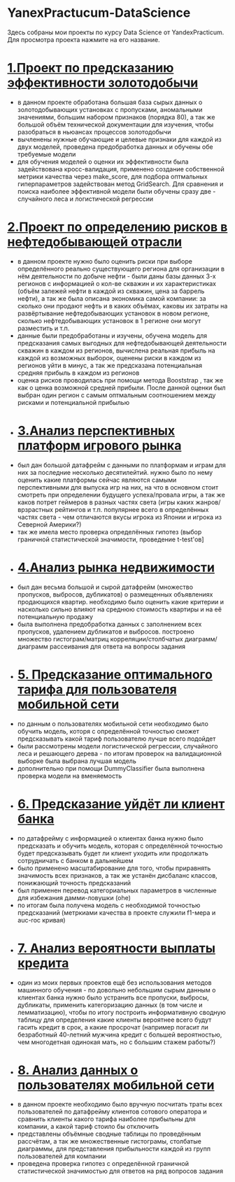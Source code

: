 # YanexPractucum-DataScience
Здесь собраны мои проекты по курсу Data Science от YandexPracticum. Для просмотра проекта нажмите на его название.

# [1.Проект по предсказанию эффективности золотодобычи](https://nbviewer.org/github/Cupetz/YanexPractucum-DataScience/blob/main/%D0%B8%D1%81%D1%85%D0%BE%D0%B4%D0%BD%D1%8B%D0%B5%20%D1%84%D0%B0%D0%B9%D0%BB%D1%8B%20%D0%BF%D1%80%D0%BE%D0%B5%D0%BA%D1%82%D0%BE%D0%B2/1.%20%D0%9E%D0%B1%D1%83%D1%87%D0%B5%D0%BD%D0%B8%D0%B5%20%D0%BC%D0%BE%D0%B4%D0%B5%D0%BB%D0%B8%20-%20%D0%BF%D1%80%D0%B5%D0%B4%D1%81%D0%BA%D0%B0%D0%B7%D0%B0%D0%BD%D0%B8%D0%B5%20%D1%8D%D1%84%D1%84%D0%B5%D0%BA%D1%82%D0%B8%D0%B2%D0%BD%D0%BE%D1%81%D1%82%D0%B8%20%D0%B7%D0%BE%D0%BB%D0%BE%D1%82%D0%BE%D0%B4%D0%BE%D0%B1%D1%8B%D1%87%D0%B8.ipynb)
- в данном проекте обработана большая база сырых данных о золотодобывающих установках с пропусками, аномальными значениями, большим набором признаков (порядка 80), а так же большой объём технической документации для изучения, чтобы разобраться в ньюансах процессов золотодобычи
- вычленены нужные обучающие и целевые признаки для каждой из двух моделей, проведена предобработка данных и обучены обе требуемые модели
- для обучения моделей о оценки их эффективности была задействована кросс-валидация, применено создание собственной метрики качества через make_score, для подбора оптмальных гиперпараметров задействован метод GridSearch. Для сравнения и поиска наиболее эффективной модели были обучены сразу две - случайного леса и логистической регрессии 
# [2.Проект по определению рисков в нефтедобывающей отрасли](https://nbviewer.org/github/Cupetz/YanexPractucum-DataScience/blob/main/%D0%B8%D1%81%D1%85%D0%BE%D0%B4%D0%BD%D1%8B%D0%B5%20%D1%84%D0%B0%D0%B9%D0%BB%D1%8B%20%D0%BF%D1%80%D0%BE%D0%B5%D0%BA%D1%82%D0%BE%D0%B2/2.%20%D0%9E%D0%B1%D1%83%D1%87%D0%B5%D0%BD%D0%B8%D0%B5%20%D0%BC%D0%BE%D0%B4%D0%B5%D0%BB%D0%B8%20-%20%D0%B2%D1%8B%D0%B1%D0%BE%D1%80%20%D0%BD%D0%B0%D0%B8%D0%BB%D1%83%D1%87%D1%88%D0%B5%D0%B3%D0%BE%20%D1%80%D0%B5%D0%B3%D0%B8%D0%BE%D0%BD%D0%B0%20%D0%B4%D0%BB%D1%8F%20%D0%B4%D0%BE%D0%B1%D1%8B%D1%87%D0%B8%20%D0%BD%D0%B5%D1%84%D1%82%D0%B8.ipynb)
- в данном проекте нужно было оценить риски при выборе определённого реально существующего региона для организации в нём деятельности по добыче нефти - были даны базы данных 3-х регионов с информацией о кол-ве скважин и их характеристиках (объём залежей нефти в каждой из скважин, цена за баррель нефти), а так же была описана экономика самой компании: за сколько они продают нефть и в каких объёмах, каковы их затраты на развёртывание нефтедобывающих установок в новом регионе, сколько нефтедобывающих установок в 1 регионе они могут разместить и т.п.
- данные были предобработаны и изучены, обучена модель для предсказания самых выгодных для нефтедобывающей деятельности скважин в каждом из регионов, вычислена реальная прибыль на каждой из возможных выборок, оценены риски в каждом из регионов уйти в минус, а так же предсказана потенциальная средняя прибыль в каждом из регионов
- оценка рисков проводилась при помощи метода Booststrap , так же как о ценка возможной средней прибыли. После данной оценки был выбран один регион с самым оптмальным соотношением между рисками и потенциальной прибылью
- # [3.Анализ перспективных платформ игрового рынка](https://nbviewer.org/github/Cupetz/YanexPractucum-DataScience/blob/main/%D0%B8%D1%81%D1%85%D0%BE%D0%B4%D0%BD%D1%8B%D0%B5%20%D1%84%D0%B0%D0%B9%D0%BB%D1%8B%20%D0%BF%D1%80%D0%BE%D0%B5%D0%BA%D1%82%D0%BE%D0%B2/3.%20%D0%90%D0%BD%D0%B0%D0%BB%D0%B8%D0%B7%20%D0%BF%D0%B5%D1%80%D1%81%D0%BF%D0%B5%D0%BA%D1%82%D0%B8%D0%B2%D0%BD%D1%8B%D1%85%20%D0%BF%D0%BB%D0%B0%D1%82%D1%84%D0%BE%D1%80%D0%BC%20%D0%B8%D0%B3%D1%80%D0%BE%D0%B2%D0%BE%D0%B3%D0%BE%20%D1%80%D1%8B%D0%BD%D0%BA%D0%B0.ipynb)
- был дан большой датафрейм с данными по платформам и играм для них за последние несколько десятилейтий. нужно было по нему оценить какие платформы сейчас являются самыми перспективными для выпуска игр на них, на что в основном стоит смотреть при определении будущего успеха/провала игры, а так же каков потрет геймеров в разных частях света (игры каких жанров/врзрастных рейтингов и т.п. популярнее всего в определённых частях света - чем отличаются вкусы игрока из Японии и игрока из Северной Америки?)
- так же имела место проверка определённых гипотез (выбор граничной статистической значимости, проведение t-test'ов]
- # [4.Анализ рынка недвижимости](https://nbviewer.org/github/Cupetz/YanexPractucum-DataScience/blob/main/%D0%B8%D1%81%D1%85%D0%BE%D0%B4%D0%BD%D1%8B%D0%B5%20%D1%84%D0%B0%D0%B9%D0%BB%D1%8B%20%D0%BF%D1%80%D0%BE%D0%B5%D0%BA%D1%82%D0%BE%D0%B2/4.%20%D0%90%D0%BD%D0%B0%D0%BB%D0%B8%D0%B7%20%D0%B4%D0%B0%D0%BD%D0%BD%D1%8B%D1%85%20%D1%80%D1%8B%D0%BD%D0%BA%D0%B0%20%D0%BD%D0%B5%D0%B4%D0%B2%D0%B8%D0%B6%D0%B8%D0%BC%D0%BE%D1%81%D1%82%D0%B8%20-%20%D0%BE%D1%86%D0%B5%D0%BD%D0%BA%D0%B0%20%D1%81%D1%82%D0%BE%D0%B8%D0%BC%D0%BE%D1%81%D1%82%D0%B8%20%D0%BA%D0%B2%D0%B0%D1%80%D1%82%D0%B8%D1%80.ipynb)
- был дан весьма большой и сырой датафрейм (множество пропусков, выбросов, дубликатов) о размещенных объявлениях продающихся квартир. необходимо было оценить какие критерии и насколько сильно влияют на среднюю стоимость квартиры и на её потенциальную продажу
- была выполнена предобработка данных с заполнением всех пропусков, удалением дубликатов и выбросов. построено множество гистограм/матриц корреляции/столбчатых диаграмм/диаграмм рассеивания для ответа на вопросы задания
- # [5. Предсказание оптимального тарифа для пользователя мобильной сети](https://nbviewer.org/github/Cupetz/YanexPractucum-DataScience/blob/main/%D0%B8%D1%81%D1%85%D0%BE%D0%B4%D0%BD%D1%8B%D0%B5%20%D1%84%D0%B0%D0%B9%D0%BB%D1%8B%20%D0%BF%D1%80%D0%BE%D0%B5%D0%BA%D1%82%D0%BE%D0%B2/5.%20%D0%9E%D0%B1%D1%83%D1%87%D0%B5%D0%BD%D0%B8%D0%B5%20%D0%BC%D0%BE%D0%B4%D0%B5%D0%BB%D0%B8%20-%20%D0%BF%D1%80%D0%B5%D0%B4%D1%81%D0%BA%D0%B0%D0%B7%D0%B0%D0%BD%D0%B8%D0%B5%20%D0%BE%D0%BF%D1%82%D0%B8%D0%BC%D0%B0%D0%BB%D1%8C%D0%BD%D0%BE%D0%B3%D0%BE%20%D1%82%D0%B0%D1%80%D0%B8%D1%84%D0%B0%20%D0%B4%D0%BB%D1%8F%20%D0%BF%D0%BE%D0%BB%D1%8C%D0%B7%D0%BE%D0%B2%D0%B0%D1%82%D0%B5%D0%BB%D1%8F%20%D0%BC%D0%BE%D0%B1%D0%B8%D0%BB%D1%8C%D0%BD%D0%BE%D0%B9%20%D1%81%D0%B5%D1%82%D0%B8.ipynb)
- по данным о пользователях мобильной сети необходимо было обучить модель, которя с определённой точностью сможет предсказывать какой тариф пользователю лучше всего подойдет
- были рассмотрены модели логистической регрессии, случайного леса и решающего дерева - по итогам проверок на валидационной выборке была выбрана лучшая модель
- дополнительно при помощи DummyClassifier была выполнена проверка модели на вменяемость
- # [6. Предсказание уйдёт ли клиент банка](https://nbviewer.org/github/Cupetz/YanexPractucum-DataScience/blob/main/%D0%B8%D1%81%D1%85%D0%BE%D0%B4%D0%BD%D1%8B%D0%B5%20%D1%84%D0%B0%D0%B9%D0%BB%D1%8B%20%D0%BF%D1%80%D0%BE%D0%B5%D0%BA%D1%82%D0%BE%D0%B2/6.%20%D0%9E%D0%B1%D1%83%D1%87%D0%B5%D0%BD%D0%B8%D0%B5%20%D0%BC%D0%BE%D0%B4%D0%B5%D0%BB%D0%B8%20-%20%D0%BF%D1%80%D0%B5%D0%B4%D1%81%D0%BA%D0%B0%D0%B7%D0%B0%D0%BD%D0%B8%D0%B5%20%D1%83%D0%B9%D0%B4%D1%91%D1%82%20%D0%BB%D0%B8%20%D0%BA%D0%BB%D0%B8%D0%B5%D0%BD%D1%82%20%D0%B1%D0%B0%D0%BD%D0%BA%D0%B0.ipynb)
- по датафрейму с информацией о клиентах банка нужно было предсказать и обучить модель, которая с определённой точностью будет предсказывать будет ли клиент уходить или продолжать сотрудничать с банком в дальнейшем
- было применено масштабирование для того, чтобы приравнять значимость всех признаков, а так же устанён дисбаланс классов, понижающий точность предсказаний
- был применен перевод категориальных параметров в численные для избежания дамми-ловушки (ohe)
- по итогам была получена модель с необходимой точностью предсказаний (метркиами качества в проекте служили f1-мера и auc-roc кривая)
- # [7. Анализ вероятности выплаты кредита](https://nbviewer.org/github/Cupetz/YanexPractucum-DataScience/blob/main/%D0%B8%D1%81%D1%85%D0%BE%D0%B4%D0%BD%D1%8B%D0%B5%20%D1%84%D0%B0%D0%B9%D0%BB%D1%8B%20%D0%BF%D1%80%D0%BE%D0%B5%D0%BA%D1%82%D0%BE%D0%B2/7.%20%D0%90%D0%BD%D0%B0%D0%BB%D0%B8%D0%B7%20%D0%B2%D0%B5%D1%80%D0%BE%D1%8F%D1%82%D0%BD%D0%BE%D1%81%D1%82%D0%B8%20%D0%B2%D1%8B%D0%BF%D0%BB%D0%B0%D1%82%D1%8B%20%D0%BA%D1%80%D0%B5%D0%B4%D0%B8%D1%82%D0%B0.ipynb)
- один из моих первых проектов ещё без использования методов машинного обучения - по довольно небольшим сырым данным о клиентах банка нужно было устранить все пропуски, выбросы, дубликаты, применить категоризацию данных (в том числе и лемматизацию), чтобы по итогу построить информативную сводную таблицу для определения какие клиенты вероятнее всего будут гасить кредит в срок, а какие просрочат (например погасит ли безработный 40-летний мужчина кредит с большей вероятностью, чем многодетная одинокая мать, но с большим стажем работы?)
- # [8. Анализ данных о пользователях мобильной сети](https://nbviewer.org/github/Cupetz/YanexPractucum-DataScience/blob/main/%D0%B8%D1%81%D1%85%D0%BE%D0%B4%D0%BD%D1%8B%D0%B5%20%D1%84%D0%B0%D0%B9%D0%BB%D1%8B%20%D0%BF%D1%80%D0%BE%D0%B5%D0%BA%D1%82%D0%BE%D0%B2/8.%20%D0%90%D0%BD%D0%B0%D0%BB%D0%B8%D0%B7%20%D0%B4%D0%B0%D0%BD%D0%BD%D1%8B%D1%85%20%D0%BE%20%D0%BF%D0%BE%D0%BB%D1%8C%D0%B7%D0%BE%D0%B2%D0%B0%D1%82%D0%B5%D0%BB%D1%8F%D1%85%20%D0%BC%D0%BE%D0%B1%D0%B8%D0%BB%D1%8C%D0%BD%D0%BE%D0%B9%20%D1%81%D0%B5%D1%82%D0%B8%20-%20%D1%81%D1%80%D0%B0%D0%B2%D0%BD%D0%B5%D0%BD%D0%B8%D0%B5%20%D1%82%D0%B0%D1%80%D0%B8%D1%84%D0%BE%D0%B2.ipynb)
- в данном проекте необходимо было вручную посчитать траты всех пользователей по датафрейму клиентов сотового оператора и сравнить клиенты какого тарифа наиболее прибыльны для компании, а какой тариф стоило бы отключить
- представлены объёмные сводные таблицы по проведённым рассчётам, а так же множественные гистограмы, столбатые диаграммы, для представления прибыльности каждой из групп пользователей для компании
- проведена проверка гипотез с определённой граничной статистической значимостью для ответов на ряд вопросов задания 
